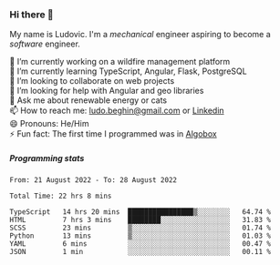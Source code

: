 ### Hi there 👋

My name is Ludovic. I'm a *mechanical* engineer aspiring to become a *software* engineer.

 🔭 I’m currently working on a wildfire management platform<br/>
 🌱 I’m currently learning TypeScript, Angular, Flask, PostgreSQL<br/>
 👯 I’m looking to collaborate on web projects<br/>
 🤔 I’m looking for help with Angular and geo libraries<br/>
 💬 Ask me about renewable energy or cats<br/>
 📫 How to reach me: ludo.beghin@gmail.com or [Linkedin](https://www.linkedin.com/in/ludovic-beghin/)<br/>
 😄 Pronouns: He/Him<br/>
 ⚡ Fun fact: The first time I programmed was in [Algobox](https://fr.wikipedia.org/wiki/Algobox)<br/>

##### Programming stats
<!--START_SECTION:waka-->

```text
From: 21 August 2022 - To: 28 August 2022

Total Time: 22 hrs 8 mins

TypeScript   14 hrs 20 mins  ████████████████▒░░░░░░░░   64.74 %
HTML         7 hrs 3 mins    ████████░░░░░░░░░░░░░░░░░   31.83 %
SCSS         23 mins         ▒░░░░░░░░░░░░░░░░░░░░░░░░   01.74 %
Python       13 mins         ▒░░░░░░░░░░░░░░░░░░░░░░░░   01.03 %
YAML         6 mins          ░░░░░░░░░░░░░░░░░░░░░░░░░   00.47 %
JSON         1 min           ░░░░░░░░░░░░░░░░░░░░░░░░░   00.11 %
```

<!--END_SECTION:waka-->
